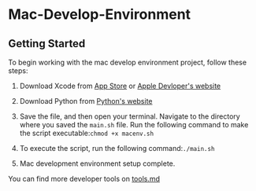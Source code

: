 # Mac-Develop-Environment

## Getting Started

To begin working with the mac develop environment project, follow these steps:

1. Download Xcode  from [App Store](https://apps.apple.com/app/xcode/id497799835?l=en-GB&mt=12) or [Apple Devloper's website](https://developer.apple.com/xcode/resources/)

2. Download Python from [Python's website](https://www.python.org/downloads/)

3. Save the file, and then open your terminal. Navigate to the directory where you saved the `main.sh` file. Run the following command to make the script executable:`chmod +x macenv.sh`

4. To execute the script, run the following command:`./main.sh`

5. Mac development environment setup complete.

You can find more developer tools on [tools.md](tools.md)